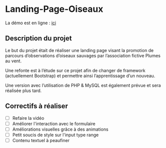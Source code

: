 # Landing-Page-Oiseaux

La démo est en ligne : [ici](https://xenophee.github.io/Landing-Page-Oiseaux--Demo/)


## Description du projet

Le but du projet était de réaliser une landing page visant la promotion de parcours d’observations d’oiseaux sauvages par l’association fictive Plumes au vent.


Une refonte est à l’étude sur ce projet afin de changer de framework (actuellement Bootstrap) et permettre ainsi l’apprentissage d’un nouveau.

Une version avec l’utilisation de PHP & MySQL est également prévue et sera réalisée plus tard.


## Correctifs à réaliser

- [ ] Refaire la vidéo
- [ ] Améliorer l'interaction avec le formulaire
- [ ] Améliorations visuelles grâce à des animations
- [ ] Petit soucis de style sur l'input type range
- [ ] Contenu textuel à peaufiner
